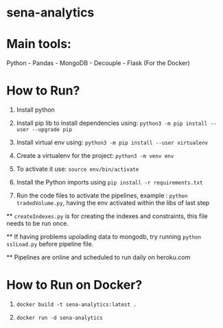 # sena-analytics

# Main tools:

Python - Pandas - MongoDB - Decouple - Flask (For the Docker)

# How to Run?

1. Install python

2. Install pip lib to install dependencies using: `python3 -m pip install --user --upgrade pip`

3. Install virtual env using: `python3 -m pip install --user virtualenv`

4. Create a virtualenv for the project: `python3 -m venv env`

5. To activate it use: `source env/bin/activate`

6. Install the Python imports using `pip install -r requirements.txt`

7. Run the code files to activate the pipelines, example : `python tradedVolume.py`, having the env activated within the libs of last step


** `createIndexes.py` is for creating the indexes and constraints, this file needs to be run once.

** If having problems upolading data to mongodb, try running `python sslLoad.py` before pipeline file.

** Pipelines are online and scheduled to run daily on heroku.com

# How to Run on Docker?

1. `docker build -t sena-analytics:latest .`

2. `docker run -d sena-analytics`
